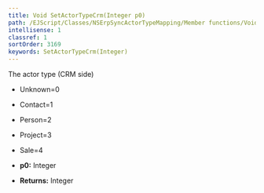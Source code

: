 ```yaml
---
title: Void SetActorTypeCrm(Integer p0)
path: /EJScript/Classes/NSErpSyncActorTypeMapping/Member functions/Void SetActorTypeCrm(Integer p_0)
intellisense: 1
classref: 1
sortOrder: 3169
keywords: SetActorTypeCrm(Integer)
---
```


The actor type (CRM side)
* Unknown=0
* Contact=1
* Person=2
* Project=3
* Sale=4

* **p0:** Integer
* **Returns:** Integer